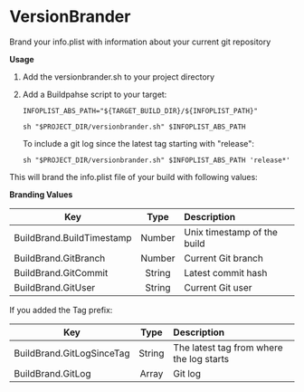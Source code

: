 VersionBrander
==============

Brand your info.plist with information about your current git repository

**Usage**

1. Add the versionbrander.sh to your project directory

2. Add a Buildpahse script to your target:

	```
	INFOPLIST_ABS_PATH="${TARGET_BUILD_DIR}/${INFOPLIST_PATH}"
	
	sh "$PROJECT_DIR/versionbrander.sh" $INFOPLIST_ABS_PATH
	```
	
	To include a git log since the latest tag starting with "release":
	
	```
	sh "$PROJECT_DIR/versionbrander.sh" $INFOPLIST_ABS_PATH 'release*'
	```

This will brand the info.plist file of your build with following values:


**Branding Values**

| Key     | Type      | Description   |
|------|:-------:| :------|
|BuildBrand.BuildTimestamp| Number| Unix timestamp of the build|
|BuildBrand.GitBranch| Number | Current Git branch|
|BuildBrand.GitCommit| String| Latest commit hash|
|BuildBrand.GitUser| String| Current Git user|

If you added the Tag prefix:

| Key     | Type      | Description   |
|-----|:------:| :-----|
|BuildBrand.GitLogSinceTag|String|The latest tag from where the log starts|
|BuildBrand.GitLog|Array|Git log|
